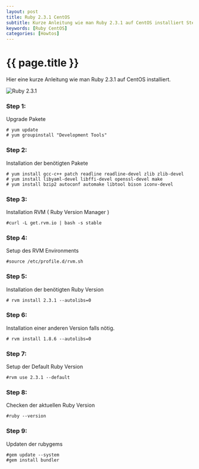 ```yaml
---
layout: post
title: Ruby 2.3.1 CentOS
subtitle: Kurze Anleitung wie man Ruby 2.3.1 auf CentOS installiert Step 1 Upgrade Packages yum update yum groupinstall
keywords: [Ruby CentOS]
categories: [Howtos]
---
```

# {{ page.title }}

Hier eine kurze Anleitung wie man Ruby 2.3.1 auf CentOS installiert.

![Ruby 2.3.1](../../img/Ruby_Logo.png)


### Step 1:
Upgrade Pakete
```
# yum update
# yum groupinstall "Development Tools"
```

### Step 2:
Installation der benötigten Pakete
```
# yum install gcc-c++ patch readline readline-devel zlib zlib-devel
# yum install libyaml-devel libffi-devel openssl-devel make
# yum install bzip2 autoconf automake libtool bison iconv-devel
```

### Step 3:
Installation RVM ( Ruby Version Manager )
```
#curl -L get.rvm.io | bash -s stable
```

### Step 4:
Setup des RVM Environments
```
#source /etc/profile.d/rvm.sh
```
### Step 5:
Installation der benötigten Ruby Version
```
# rvm install 2.3.1 --autolibs=0
```

### Step 6:
Installation einer anderen Version falls nötig.
```
# rvm install 1.8.6 --autolibs=0
```

### Step 7:
Setup der Default Ruby Version
```
#rvm use 2.3.1 --default
```

### Step 8:
Checken der aktuellen Ruby Version
```
#ruby --version
```

### Step 9:

Updaten der rubygems
```
#gem update --system
#gem install bundler
```
